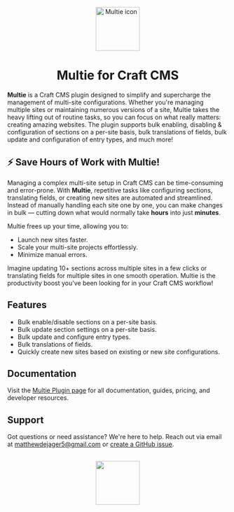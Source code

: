 <p align="center"><img src="src/icon-mask.svg" width="100" height="100" alt="Multie icon"></p>
<h1 align="center">Multie for Craft CMS</h1>

**Multie** is a Craft CMS plugin designed to simplify and supercharge the management of multi-site configurations. Whether you're managing multiple sites or maintaining numerous versions of a site, Multie takes the heavy lifting out of routine tasks, so you can focus on what really matters: creating amazing websites. The plugin supports bulk enabling, disabling & configuration of sections on a per-site basis, bulk translations of fields, bulk update and configuration of entry types, and much more!

## ⚡ Save Hours of Work with Multie!
Managing a complex multi-site setup in Craft CMS can be time-consuming and error-prone. With **Multie**, repetitive tasks like configuring sections, translating fields, or creating new sites are automated and streamlined. Instead of manually handling each site one by one, you can make changes in bulk — cutting down what would normally take **hours** into just **minutes**.

Multie frees up your time, allowing you to:
- Launch new sites faster.
- Scale your multi-site projects effortlessly.
- Minimize manual errors.

Imagine updating 10+ sections across multiple sites in a few clicks or translating fields for multiple sites in one smooth operation. Multie is the productivity boost you've been looking for in your Craft CMS workflow!

## Features
- Bulk enable/disable sections on a per-site basis.
- Bulk update section settings on a per-site basis.
- Bulk update and configure entry types.
- Bulk translations of fields.
- Quickly create new sites based on existing or new site configurations.

## Documentation
Visit the [Multie Plugin page](https://plugins.craftcms.com/multie) for all documentation, guides, pricing, and developer resources.

## Support
Got questions or need assistance? We're here to help. Reach out via email at matthewdejager5@gmail.com or [create a GitHub issue](https://github.com/MattDeJager/Craft-Multie/issues).

<h2></h2>

<p align="center"><img width="100" src="src/boost.svg"></p>
